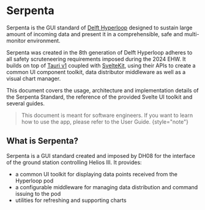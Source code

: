 # Serpenta

Serpenta is the GUI standard of [Delft Hyperloop](https://www.delfthyperloop.nl/) designed to sustain large amount of 
incoming data and present it in a comprehensible, safe and multi-monitor environment. 

Serpenta was created in the 8th generation of Delft Hyperloop adheres to all safety scruteneering requirements imposed 
during the 2024 EHW. It builds on top of [Tauri v1](https://tauri.app/) coupled with [SvelteKit](https://kit.svelte.dev/),
using their APIs to create a common UI component toolkit, data distributor middleware as well as a visual chart manager.

This document covers the usage, architecture and implementation details of the Serpenta Standard, the reference of the
provided Svelte UI toolkit and several guides. 

> This document  is meant for software engineers. 
> If you want to learn how to use the app, please refer to the User Guide.
{style="note"}

## What is Serpenta?

Serpenta is a <tooltip term="GUI standard">GUI standard</tooltip> created and imposed by DH08 for the interface of the 
ground station controlling Helios III. It provides:
- a common UI toolkit for displaying data points received from the Hyperloop pod
- a configurable middleware for managing data distribution and command issuing to the pod
- utilities for refreshing and supporting charts
